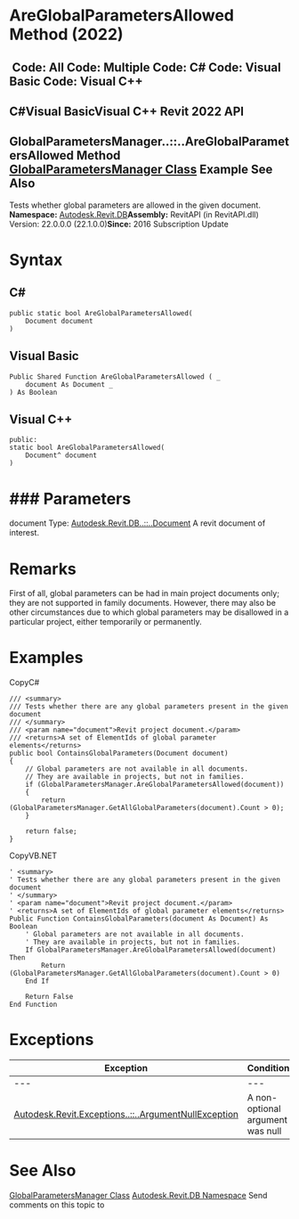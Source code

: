 # AreGlobalParametersAllowed Method (2022)

﻿
 Code: All Code: Multiple Code: C# Code: Visual Basic Code: Visual C++   
---  
C#Visual BasicVisual C++
Revit 2022 API  
---  
GlobalParametersManager..::..AreGlobalParametersAllowed Method   
[GlobalParametersManager Class](f3af05ec-1f0c-fe86-6708-0a211a40bcda.md "GlobalParametersManager Class") Example See Also  
---  
Tests whether global parameters are allowed in the given document. 
**Namespace:** [Autodesk.Revit.DB](87546ba7-461b-c646-cbb1-2cb8f5bff8b2.md "Autodesk.Revit.DB Namespace")**Assembly:** RevitAPI (in RevitAPI.dll) Version: 22.0.0.0 (22.1.0.0)**Since:** 2016 Subscription Update 
# Syntax
C#  
---  
```text
public static bool AreGlobalParametersAllowed(
	Document document
)
```
  
Visual Basic  
---  
```text
Public Shared Function AreGlobalParametersAllowed ( _
	document As Document _
) As Boolean
```
  
Visual C++  
---  
```text
public:
static bool AreGlobalParametersAllowed(
	Document^ document
)
```
  
# ### Parameters
document
    Type: [Autodesk.Revit.DB..::..Document](db03274b-a107-aa32-9034-f3e0df4bb1ec.md "Document Class") A revit document of interest. 
# Remarks
First of all, global parameters can be had in main project documents only; they are not supported in family documents. However, there may also be other circumstances due to which global parameters may be disallowed in a particular project, either temporarily or permanently. 
# Examples
CopyC#
```text
/// <summary>
/// Tests whether there are any global parameters present in the given document 
/// </summary>
/// <param name="document">Revit project document.</param>
/// <returns>A set of ElementIds of global parameter elements</returns>
public bool ContainsGlobalParameters(Document document)
{
    // Global parameters are not available in all documents.
    // They are available in projects, but not in families.
    if (GlobalParametersManager.AreGlobalParametersAllowed(document))
    {
        return (GlobalParametersManager.GetAllGlobalParameters(document).Count > 0);
    }

    return false;
}
```

CopyVB.NET
```text
' <summary>
' Tests whether there are any global parameters present in the given document 
' </summary>
' <param name="document">Revit project document.</param>
' <returns>A set of ElementIds of global parameter elements</returns>
Public Function ContainsGlobalParameters(document As Document) As Boolean
    ' Global parameters are not available in all documents.
    ' They are available in projects, but not in families.
    If GlobalParametersManager.AreGlobalParametersAllowed(document) Then
        Return (GlobalParametersManager.GetAllGlobalParameters(document).Count > 0)
    End If

    Return False
End Function
```

# Exceptions
| Exception | Condition |
| --- | --- |
| --- | --- |
| [Autodesk.Revit.Exceptions..::..ArgumentNullException](631e1424-60f4-929b-4e52-dda9dcd26316.md "ArgumentNullException Class") | A non-optional argument was null |

# See Also
[GlobalParametersManager Class](f3af05ec-1f0c-fe86-6708-0a211a40bcda.md "GlobalParametersManager Class")
[Autodesk.Revit.DB Namespace](87546ba7-461b-c646-cbb1-2cb8f5bff8b2.md "Autodesk.Revit.DB Namespace")
Send comments on this topic to 